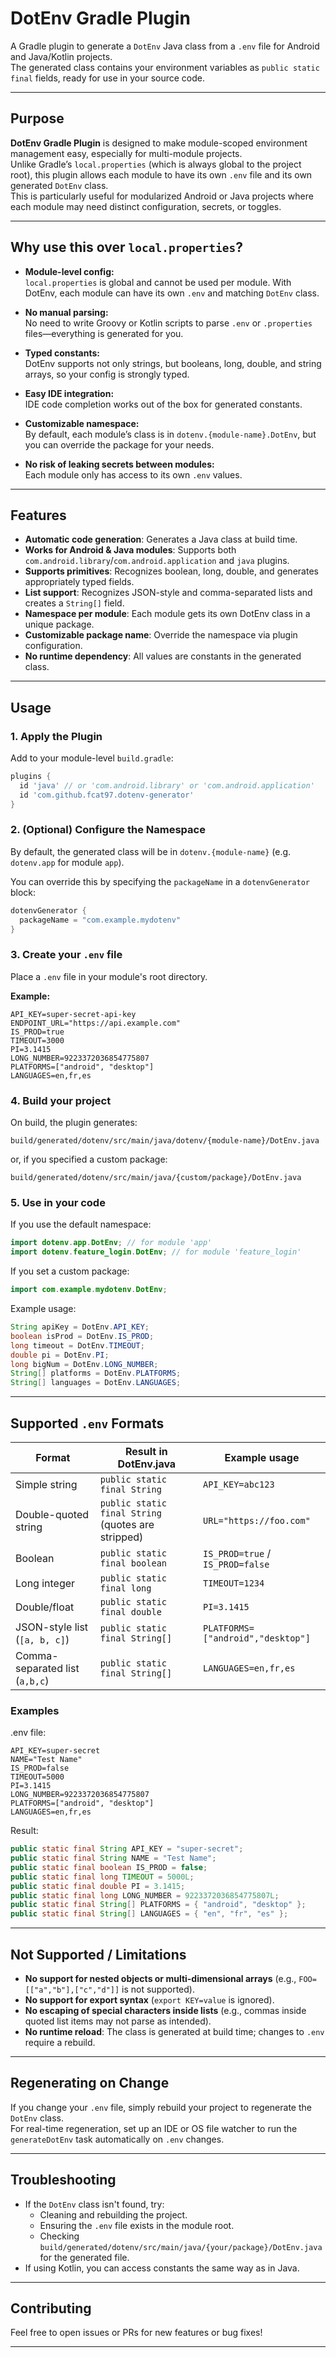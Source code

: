 # DotEnv Gradle Plugin

A Gradle plugin to generate a `DotEnv` Java class from a `.env` file for Android and Java/Kotlin projects.  
The generated class contains your environment variables as `public static final` fields, ready for use in your source code.

---

## Purpose

**DotEnv Gradle Plugin** is designed to make module-scoped environment management easy, especially for multi-module projects.  
Unlike Gradle’s `local.properties` (which is always global to the project root), this plugin allows each module to have its own `.env` file and its own generated `DotEnv` class.  
This is particularly useful for modularized Android or Java projects where each module may need distinct configuration, secrets, or toggles.

---

## Why use this over `local.properties`?

- **Module-level config:**  
  `local.properties` is global and cannot be used per module. With DotEnv, each module can have its own `.env` and matching `DotEnv` class.

- **No manual parsing:**  
  No need to write Groovy or Kotlin scripts to parse `.env` or `.properties` files—everything is generated for you.

- **Typed constants:**  
  DotEnv supports not only strings, but booleans, long, double, and string arrays, so your config is strongly typed.

- **Easy IDE integration:**  
  IDE code completion works out of the box for generated constants.

- **Customizable namespace:**  
  By default, each module’s class is in `dotenv.{module-name}.DotEnv`, but you can override the package for your needs.

- **No risk of leaking secrets between modules:**  
  Each module only has access to its own `.env` values.

---

## Features

- **Automatic code generation**: Generates a Java class at build time.
- **Works for Android & Java modules**: Supports both `com.android.library`/`com.android.application` and `java` plugins.
- **Supports primitives**: Recognizes boolean, long, double, and generates appropriately typed fields.
- **List support**: Recognizes JSON-style and comma-separated lists and creates a `String[]` field.
- **Namespace per module**: Each module gets its own DotEnv class in a unique package.
- **Customizable package name**: Override the namespace via plugin configuration.
- **No runtime dependency**: All values are constants in the generated class.

---

## Usage

### 1. Apply the Plugin

Add to your module-level `build.gradle`:

```groovy
plugins {
  id 'java' // or 'com.android.library' or 'com.android.application'
  id 'com.github.fcat97.dotenv-generator'
}
```

### 2. (Optional) Configure the Namespace

By default, the generated class will be in `dotenv.{module-name}` (e.g. `dotenv.app` for module `app`).

You can override this by specifying the `packageName` in a `dotenvGenerator` block:

```groovy
dotenvGenerator {
  packageName = "com.example.mydotenv"
}
```

### 3. Create your `.env` file

Place a `.env` file in your module's root directory.

**Example:**
```
API_KEY=super-secret-api-key
ENDPOINT_URL="https://api.example.com"
IS_PROD=true
TIMEOUT=3000
PI=3.1415
LONG_NUMBER=9223372036854775807
PLATFORMS=["android", "desktop"]
LANGUAGES=en,fr,es
```

### 4. Build your project

On build, the plugin generates:
```
build/generated/dotenv/src/main/java/dotenv/{module-name}/DotEnv.java
```
or, if you specified a custom package:
```
build/generated/dotenv/src/main/java/{custom/package}/DotEnv.java
```

### 5. Use in your code

If you use the default namespace:
```java
import dotenv.app.DotEnv; // for module 'app'
import dotenv.feature_login.DotEnv; // for module 'feature_login'
```

If you set a custom package:
```java
import com.example.mydotenv.DotEnv;
```

Example usage:
```java
String apiKey = DotEnv.API_KEY;
boolean isProd = DotEnv.IS_PROD;
long timeout = DotEnv.TIMEOUT;
double pi = DotEnv.PI;
long bigNum = DotEnv.LONG_NUMBER;
String[] platforms = DotEnv.PLATFORMS;
String[] languages = DotEnv.LANGUAGES;
```

---

## Supported `.env` Formats

| Format                                   | Result in DotEnv.java                                 | Example usage                             |
|-------------------------------------------|-------------------------------------------------------|-------------------------------------------|
| Simple string                            | `public static final String`                          | `API_KEY=abc123`                          |
| Double-quoted string                     | `public static final String` (quotes are stripped)    | `URL="https://foo.com"`                   |
| Boolean                                  | `public static final boolean`                         | `IS_PROD=true` / `IS_PROD=false`          |
| Long integer                             | `public static final long`                            | `TIMEOUT=1234`                            |
| Double/float                             | `public static final double`                          | `PI=3.1415`                               |
| JSON-style list (`[a, b, c]`)            | `public static final String[]`                        | `PLATFORMS=["android","desktop"]`         |
| Comma-separated list (`a,b,c`)           | `public static final String[]`                        | `LANGUAGES=en,fr,es`                      |

### Examples

.env file:
```
API_KEY=super-secret
NAME="Test Name"
IS_PROD=false
TIMEOUT=5000
PI=3.1415
LONG_NUMBER=9223372036854775807
PLATFORMS=["android", "desktop"]
LANGUAGES=en,fr,es
```

Result:
```java
public static final String API_KEY = "super-secret";
public static final String NAME = "Test Name";
public static final boolean IS_PROD = false;
public static final long TIMEOUT = 5000L;
public static final double PI = 3.1415;
public static final long LONG_NUMBER = 9223372036854775807L;
public static final String[] PLATFORMS = { "android", "desktop" };
public static final String[] LANGUAGES = { "en", "fr", "es" };
```

---

## Not Supported / Limitations

- **No support for nested objects or multi-dimensional arrays** (e.g., `FOO=[["a","b"],["c","d"]]` is not supported).
- **No support for export syntax** (`export KEY=value` is ignored).
- **No escaping of special characters inside lists** (e.g., commas inside quoted list items may not parse as intended).
- **No runtime reload**: The class is generated at build time; changes to `.env` require a rebuild.

---

## Regenerating on Change

If you change your `.env` file, simply rebuild your project to regenerate the `DotEnv` class.  
For real-time regeneration, set up an IDE or OS file watcher to run the `generateDotEnv` task automatically on `.env` changes.

---

## Troubleshooting

- If the `DotEnv` class isn't found, try:
  - Cleaning and rebuilding the project.
  - Ensuring the `.env` file exists in the module root.
  - Checking `build/generated/dotenv/src/main/java/{your/package}/DotEnv.java` for the generated file.
- If using Kotlin, you can access constants the same way as in Java.

---

## Contributing

Feel free to open issues or PRs for new features or bug fixes!

---